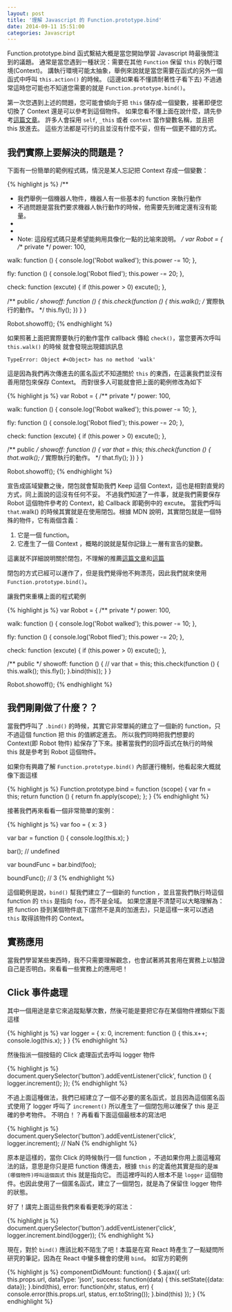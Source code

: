 ```yaml
---
layout: post
title: '理解 Javascript 的 Function.prototype.bind'
date: 2014-09-11 15:51:00
categories: Javascript
---
```

Function.prototype.bind 函式繫結大概是當您開始學習 Javascript 時最後關注到的議題。
通常是當您遇到一種狀況：需要在其他 `Function` 保留 `this` 的執行環境(Context)。
講執行環境可能太抽象，舉例來說就是當您需要在函式的另外一個函式中呼叫 `this.action()` 的時候。
(這邊如果看不懂請耐著性子看下去)
不過通常這時您可能也不知道您需要的就是 `Function.prototype.bind()`。

第一次您遇到上述的問題，您可能會傾向于把 `this` 儲存成一個變數，接著即便您切換了 Context 還是可以參考到這個物件。
如果您看不懂上面在說什麼，請先參考[這篇文章](http://www.cnblogs.com/leoo2sk/archive/2010/12/19/ecmascript-scope.html#comment_tip)。
許多人會採用 `self`, `_this` 或者 `context` 當作變數名稱，並且把 this 放進去。
這些方法都是可行的且並沒有什麼不妥，但有一個更不錯的方式。

## 我們實際上要解決的問題是？
下面有一份簡單的範例程式碼，情況是某人忘記把 Context 存成一個變數：

{% highlight js %}
/**
 * 我們舉例一個機器人物件，機器人有一些基本的 function 來執行動作
 * 不過問題是當我們要求機器人執行動作的時候，他需要先到確定還有沒有能量。
 * 
 *
 * Note: 這段程式碼只是希望能夠用具像化一點的比喻來說明。
 */
var Robot = {
  /** private */
  power: 100,

  walk: function () {
    console.log('Robot walked');
    this.power -= 10;
  },

  fly: function () {
    console.log('Robot flied');
    this.power -= 20;
  },

  check: function (excute) {
    if (this.power > 0)
      excute();
  },
  
  /** public */
  showoff: function () {
    this.check(function () {
      this.walk(); /* 實際執行的動作。 */
      this.fly();
    })
  }
}

Robot.showoff();
{% endhighlight %}

如果照著上面把實際要執行的動作當作 callback 傳給 `check()`，當您要再次呼叫 `this.walk()` 的時候
就會發現出現錯誤訊息

~~~~~
TypeError: Object #<Object> has no method 'walk'
~~~~~

這是因為我們再次傳進去的匿名函式不知道關於 `this` 的東西，在這裏我們並沒有善用閉包來保存 Context。
而對很多人可能就會把上面的範例修改為如下

{% highlight js %}
var Robot = {
  /** private */
  power: 100,

  walk: function () {
    console.log('Robot walked');
    this.power -= 10;
  },

  fly: function () {
    console.log('Robot flied');
    this.power -= 20;
  },

  check: function (excute) {
    if (this.power > 0)
      excute();
  },
  
  /** public */
  showoff: function () {
    var that = this;
    this.check(function () {
      that.walk(); /* 實際執行的動作。 */
      that.fly();
    })
  }
}

Robot.showoff();
{% endhighlight %}

宣告成區域變數之後，閉包就會幫助我們 Keep 這個 Context，這也是相對直覺的方式，同上面說的這沒有任何不妥。
不過我們知道了一件事，就是我們需要保存 Robot 這個物件參考的 Context，給 Callback 即範例中的 excute。
當我們呼叫 `that`.walk() 的時候其實就是在使用閉包。根據 MDN 說明，其實閉包就是一個特殊的物件，它有兩個含義：

1. 它是一個 function。
2. 它產生了一個 Context ，概略的說就是幫你記錄上一層有宣告的變數。

這裏就不詳細說明關於閉包，不理解的推薦[這篇文章](http://www.cnblogs.com/leoo2sk/archive/2010/12/19/ecmascript-scope.html#comment_tip)和[這篇](http://blog.taian.su/2012-10-17-explaining-javascript-scope-and-closures-by-robert-nyman/)

閉包的方式已經可以運作了，但是我們覺得他不夠漂亮，因此我們就來使用 `Function.prototype.bind()`。

讓我們來重構上面的程式範例

{% highlight js %}
var Robot = {
  /** private */
  power: 100,

  walk: function () {
    console.log('Robot walked');
    this.power -= 10;
  },

  fly: function () {
    console.log('Robot flied');
    this.power -= 20;
  },

  check: function (excute) {
    if (this.power > 0)
      excute();
  },
  
  /** public */
  showoff: function () {
    // var that = this;
    this.check(function () {
      this.walk();
      this.fly();
    }.bind(this));
  }
}

Robot.showoff();
{% endhighlight %}

## 我們剛剛做了什麼？？
當我們呼叫了 `.bind()` 的時候，其實它非常單純的建立了一個新的 function，只不過這個 function 把 this 的值綁定進去。
所以我們同時把我們想要的 Context(即 Robot 物件) 給保存了下來。接著當我們的回呼函式在執行的時候 this 就是參考到 Robot 這個物件。

如果你有興趣了解 `Function.prototype.bind()` 內部運行機制，他看起來大概就像下面這樣

{% highlight js %}
Function.prototype.bind = function (scope) {
    var fn = this;
    return function () {
        return fn.apply(scope);
    };
}
{% endhighlight %}

接著我們再來看看一個非常簡單的案例：

{% highlight js %}
var foo = {
    x: 3
}

var bar = function () {
  console.log(this.x);
}

bar(); // undefined

var boundFunc = bar.bind(foo);

boundFunc(); // 3
{% endhighlight %}

這個範例是說，`bind()` 幫我們建立了一個新的 function ，並且當我們執行時這個 function 的 `this` 是指向 `foo`，而不是全域。
如果您還是不清楚可以大略理解為：把 function 掛到某個物件底下(當然不是真的加進去)，只是這樣一來可以透過 `this` 取得該物件的 Context。

## 實務應用
當我們學習某些東西時，我不只需要理解觀念，也會試著將其套用在實務上以驗證自己是否明白。來看看一些實務上的應用吧！

## Click 事件處理
其中一個用途是拿它來追蹤點擊次數，然後可能是要把它存在某個物件裡類似下面這樣

{% highlight js %}
var logger = {
  x: 0,
  increment: function () {
    this.x++;
    console.log(this.x);
  }
}
{% endhighlight %}

然後指派一個按鈕的 Click 處理函式去呼叫 logger 物件

{% highlight js %}
document.querySelector('button').addEventListener('click', function () {
  logger.increment();
});
{% endhighlight %}

不過上面這種做法，我們已經建立了一個不必要的匿名函式，並且因為這個匿名函式使用了 logger 呼叫了 `increment()` 所以產生了一個閉包用以確保了 this 是正確的參考物件。
不明白！？再看看下面這個最根本的寫法吧

{% highlight js %}
document.querySelector('button').addEventListener('click', logger.increment); // NaN
{% endhighlight %}

原本是這樣的，當你 Click 的時候執行一個 function ，不過如果你用上面這種寫法的話，意思是你只是把 function 傳進去，根據 `this` 的定義他其實是指的是`誰(哪個物件)呼叫這個函式` this 就是指向它。
而這裡呼叫的人根本不是 `logger` 這個物件。也因此使用了一個匿名函式，建立了一個閉包，就是為了保留住 logger 物件的狀態。

好了！講完上面這些我們來看看更乾淨的寫法：

{% highlight js %}
document.querySelector('button').addEventListener('click', logger.increment.bind(logger)); 
{% endhighlight %}

現在，對於 `bind()` 應該比較不陌生了吧！本篇是在寫 React 時產生了一點疑問所研究的筆記，因為在 React 中蠻多機會的使用 `bind`。
如官方的範例

{% highlight js %}
componentDidMount: function() {
  $.ajax({
    url: this.props.url,
    dataType: 'json',
    success: function(data) {
      this.setState({data: data});
    }.bind(this),
    error: function(xhr, status, err) {
      console.error(this.props.url, status, err.toString());
    }.bind(this)
  });
}
{% endhighlight %}